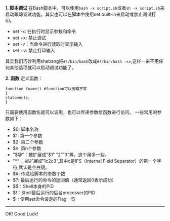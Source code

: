 **1. 脚本调试**
在Bash脚本中，可以使用`bash -x script.sh`或者`sh -x script.sh`来启动跟踪调试功能。其实也可以在脚本中使用set built-in来启动或禁止调试打印。
* set -x: 在执行时显示参数和命令 
* set +x: 禁止调试
* set -v：当命令进行读取时显示输入
* set +v: 禁止打印输入

其实我们巧妙利用shebang把`#!/bin/bash`改成`#!/bin/bash -xv`,这样一来不用任何其他选项就可以启动调试功能了。

**2. 函数**
定义函数：
``` shell
function fname() #function可以省略不写
{
statements;
}
```
只需要使用函数名就可以调用，也可以传递参数给函数进行访问。
一些常用的参数如下：
* $0: 脚本名称
* $1: 第一个参数
* $2: 第二个参数
* $n: 第n个参数
* "$@"：被扩展成”$1“ ”$2“ ”$3“等，这个用多一些。
* "$*“：被扩展成”$1c$2c$3“,其中c是IFS（Internal Field Separator）的第一个字符,默认是空白键。
* $#: 传递给脚本的参数个数
* $?: 最后运行的命令的返回值（通常返回0表示成功）
* $$：Shell本身的PID
* $!：Shell最后运行的后台processer的PID
* $-: 使用set命令设定的Flag一览

_ _ _
OK! Good Luck!
